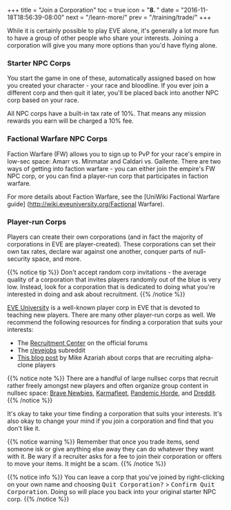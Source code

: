 +++
title = "Join a Corporation"
toc = true
icon = "<b>8. </b>"
date = "2016-11-18T18:56:39-08:00"
next = "/learn-more/"
prev = "/training/trade/"
+++

While it is certainly possible to play EVE alone, it's generally a lot more fun
to have a group of other people who share your interests. Joining a corporation
will give you many more options than you'd have flying alone.

### Starter NPC Corps

You start the game in one of these, automatically assigned based on how you created
your character - your race and bloodline. If you ever join a different corp and then
quit it later, you'll be placed back into another NPC corp based on your race.

All NPC corps have a built-in tax rate of 10%. That means any mission rewards you earn
will be charged a 10% fee.

### Factional Warfare NPC Corps

Faction Warfare (FW) allows you to sign up to PvP for your race's empire in low-sec
space: Amarr vs. Minmatar and Caldari vs. Gallente. There are two ways of getting into
faction warfare - you can either join the empire's FW NPC corp, or you can find a
player-run corp that participates in faction warfare.

For more details about Faction Warfare, see the [UniWiki Factional Warfare guide]
(http://wiki.eveuniversity.org/Factional Warfare).

### Player-run Corps

Players can create their own corporations (and in fact the majority of corporations
in EVE are player-created). These corporations can set their own tax rates, declare
war against one another, conquer parts of null-security space, and more.

{{% notice tip %}}
Don't accept random corp invitations - the average quality of a corporation that invites
players randomly out of the blue is very low. Instead, look for a corporation that
is dedicated to doing what you're interested in doing and ask about recruitment.
{{% /notice %}}

[EVE University](http://www.eveuniversity.org/) is a well-known player corp in
EVE that is devoted to teaching new players. There are many other player-run corps
as well. We recommend the following resources for finding a corporation that suits
your interests:

 * The [Recruitment Center](https://forums.eveonline.com/default.aspx?g=topics&f=265)
   on the official forums
 * The [r/evejobs](https://www.reddit.com/r/evejobs/) subreddit 
 * [This blog post](https://mikeazariah.wordpress.com/2016/11/17/ooc-joining-the-gang/)
   by Mike Azariah about corps that are recruiting alpha-clone players

{{% notice note %}}
There are a handful of large nullsec corps that recruit rather freely
amongst new players and often organize group content in nullsec space: 
[Brave Newbies](http://www.bravecollective.com/),
[Karmafleet](https://recruit.karmafleet.org/),
[Pandemic Horde](https://www.reddit.com/r/pandemichorde/),
and [Dreddit](http://dredditisrecruiting.com/).
{{% /notice %}}

It's okay to take your time finding a corporation that suits your interests. It's also
okay to change your mind if you join a corporation and find that you don't like it.

{{% notice warning %}}
Remember that once you trade items, send someone isk or give anything else away they
can do whatever they want with it. Be wary if a recruiter asks for a fee to join
their corporation or offers to move your items. It might be a scam.
{{% /notice %}}

{{% notice info %}}
You can leave a corp that you've joined by right-clicking on your own name and choosing
<kbd>Quit Corporation?</kbd> > <kbd>Confirm Quit Corporation</kbd>. Doing so will place
you back into your original starter NPC corp.
{{% /notice %}}
